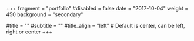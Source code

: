 +++
fragment = "portfolio"
#disabled = false
date = "2017-10-04"
weight = 450
background = "secondary"

#title = ""
#subtitle = ""
#title_align = "left" # Default is center, can be left, right or center
+++